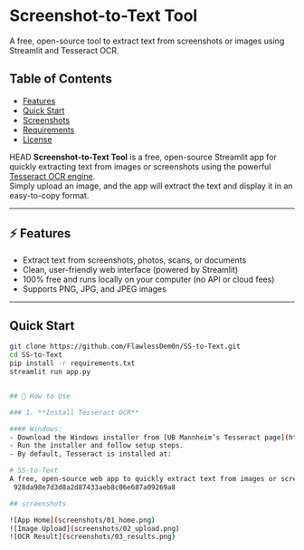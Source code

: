 # Screenshot-to-Text Tool

A free, open-source tool to extract text from screenshots or images using Streamlit and Tesseract OCR.

## Table of Contents
- [Features](#features)
- [Quick Start](#quick-start)
- [Screenshots](#screenshots)
- [Requirements](#requirements)
- [License](#license)

 HEAD
**Screenshot-to-Text Tool** is a free, open-source Streamlit app for quickly extracting text from images or screenshots using the powerful [Tesseract OCR engine](https://github.com/tesseract-ocr/tesseract).  
Simply upload an image, and the app will extract the text and display it in an easy-to-copy format.

---

## ⚡ Features

- Extract text from screenshots, photos, scans, or documents
- Clean, user-friendly web interface (powered by Streamlit)
- 100% free and runs locally on your computer (no API or cloud fees)
- Supports PNG, JPG, and JPEG images

---
## Quick Start

```bash
git clone https://github.com/FlawlessDem0n/SS-to-Text.git
cd SS-to-Text
pip install -r requirements.txt
streamlit run app.py


## 🚀 How to Use

### 1. **Install Tesseract OCR**

#### Windows:
- Download the Windows installer from [UB Mannheim’s Tesseract page](https://github.com/UB-Mannheim/tesseract/wiki).
- Run the installer and follow setup steps.
- By default, Tesseract is installed at:

# SS-to-Text
A free, open-source web app to quickly extract text from images or screenshots. Upload any image and get clean, copyable text in seconds. Private, fast, and easy to use. Perfect for students, professionals, or anyone who needs text from pictures.
 928da98e7d3d8a2d87433aeb8c06e687a09269a8

## screenshots

![App Home](screenshots/01_home.png)
![Image Upload](screenshots/02_upload.png)
![OCR Result](screenshots/03_results.png)

